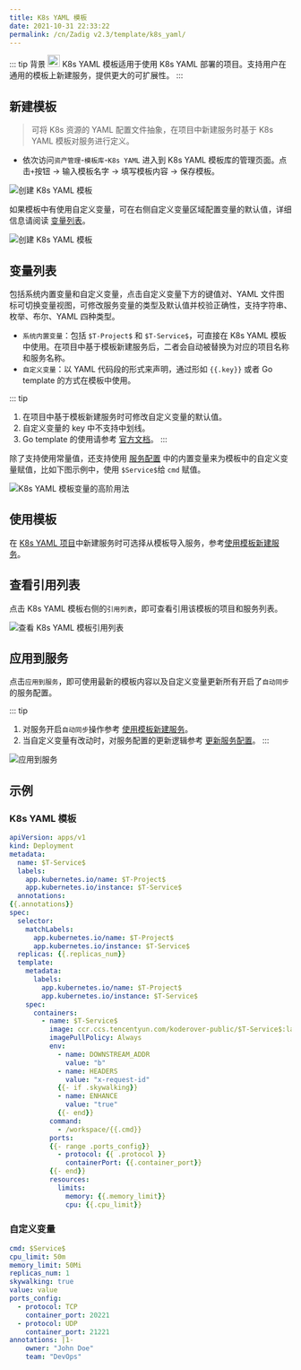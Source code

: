 ```yaml
---
title: K8s YAML 模板
date: 2021-10-31 22:33:22
permalink: /cn/Zadig v2.3/template/k8s_yaml/
---
```


::: tip 背景
<img style="width:22px; height:22px" src="../../../../_images/k8s.svg"></img> K8s YAML 模板适用于使用 K8s YAML 部署的项目。支持用户在通用的模板上新建服务，提供更大的可扩展性。
:::

## 新建模板

> 可将 K8s 资源的 YAML 配置文件抽象，在项目中新建服务时基于 K8s YAML 模板对服务进行定义。

- 依次访问`资产管理`-`模板库`-`K8s YAML` 进入到 K8s YAML 模板库的管理页面。点击`+`按钮 -> 输入模板名字 -> 填写模板内容 -> 保存模板。

![创建 K8s YAML 模板](../../../../_images/create_k8s_yaml_template.png)

如果模板中有使用自定义变量，可在右侧自定义变量区域配置变量的默认值，详细信息请阅读 [变量列表](#变量列表)。

![创建 K8s YAML 模板](../../../../_images/create_k8s_yaml_template_1.png)

## 变量列表

包括系统内置变量和自定义变量，点击自定义变量下方的键值对、YAML 文件图标可切换变量视图，可修改服务变量的类型及默认值并校验正确性，支持字符串、枚举、布尔、YAML 四种类型。

- `系统内置变量`：包括 `$T-Project$` 和 `$T-Service$`，可直接在 K8s YAML 模板中使用。在项目中基于模板新建服务后，二者会自动被替换为对应的项目名称和服务名称。
- `自定义变量`：以 YAML 代码段的形式来声明，通过形如 <span v-pre>`{{.key}}`</span> 或者 Go template 的方式在模板中使用。

::: tip
1. 在项目中基于模板新建服务时可修改自定义变量的默认值。
2. 自定义变量的 key 中不支持中划线。
3. Go template 的使用请参考 [官方文档](https://pkg.go.dev/text/template#hdr-Examples)。
:::

除了支持使用常量值，还支持使用 [服务配置](/cn/Zadig%20v2.3/project/service/k8s/#变量配置) 中的内置变量来为模板中的自定义变量赋值，比如下图示例中，使用 `$Service$`给 `cmd` 赋值。

![K8s YAML 模板变量的高阶用法](../../../../_images/furtuer_usage_of_variables_in_k8s_yaml_template.png)

## 使用模板
在 [K8s YAML 项目](/cn/Zadig%20v2.3/project/k8s-yaml/)中新建服务时可选择从模板导入服务，参考[使用模板新建服务](/cn/Zadig%20v2.3/project/service/k8s/#新建服务)。

## 查看引用列表

点击 K8s YAML 模板右侧的`引用列表`，即可查看引用该模板的项目和服务列表。

![查看 K8s YAML 模板引用列表](../../../../_images/show_k8s_yaml_template_ref.png)

## 应用到服务

点击`应用到服务`，即可使用最新的模板内容以及自定义变量更新所有开启了`自动同步`的服务配置。

::: tip
1. 对服务开启`自动同步`操作参考 [使用模板新建服务](/cn/Zadig%20v2.3/project/service/k8s/#新建服务)。
2. 当自定义变量有改动时，对服务配置的更新逻辑参考 [更新服务配置](/cn/Zadig%20v2.3/project/service/k8s/#更新使用模板新建的服务)。
:::

![应用到服务](../../../../_images/apply_k8s_template_to_service.png)

## 示例

### K8s YAML 模板

``` YAML
apiVersion: apps/v1
kind: Deployment
metadata:
  name: $T-Service$
  labels:
    app.kubernetes.io/name: $T-Project$
    app.kubernetes.io/instance: $T-Service$
  annotations:
{{.annotations}}
spec:
  selector:
    matchLabels:
      app.kubernetes.io/name: $T-Project$
      app.kubernetes.io/instance: $T-Service$
  replicas: {{.replicas_num}}
  template:
    metadata:
      labels:
        app.kubernetes.io/name: $T-Project$
        app.kubernetes.io/instance: $T-Service$
    spec:
      containers:
        - name: $T-Service$
          image: ccr.ccs.tencentyun.com/koderover-public/$T-Service$:latest
          imagePullPolicy: Always
          env:
            - name: DOWNSTREAM_ADDR
              value: "b"
            - name: HEADERS
              value: "x-request-id"
            {{- if .skywalking}}
            - name: ENHANCE
              value: "true"
            {{- end}}
          command:
            - /workspace/{{.cmd}}
          ports:
          {{- range .ports_config}}
            - protocol: {{ .protocol }}
              containerPort: {{.container_port}}
          {{- end}}
          resources:
            limits:
              memory: {{.memory_limit}}
              cpu: {{.cpu_limit}}
```

### 自定义变量

``` yaml
cmd: $Service$
cpu_limit: 50m
memory_limit: 50Mi
replicas_num: 1
skywalking: true
value: value
ports_config:
  - protocol: TCP
    container_port: 20221
  - protocol: UDP
    container_port: 21221
annotations: |1-
    owner: "John Doe"
    team: "DevOps"

```